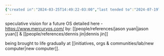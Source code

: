 ```yaml
---
{"created in":"2024-03-25T14:49:22-03:00","last tended to":"2024-07-19T23:13:02-03:00","tags":["OS","research","design","OSdesign","tier1"],"relevance score":88,"dg-publish":true,"permalink":"/projects-and-tools/projects/mercury-os/","dgPassFrontmatter":true,"created":"2024-03-25T14:49:22.380-03:00","updated":"2024-07-19T23:13:04.679-03:00"}
---
```


speculative vision for a future OS detailed here - https://www.mercuryos.com/
by: [[people/references/jason yuan\|jason yuan]] & [[people/references/dennis jin\|dennis jin]]

being brought to life gradually at [[initiatives, orgs & communities/lab/new computer\|new computer]].